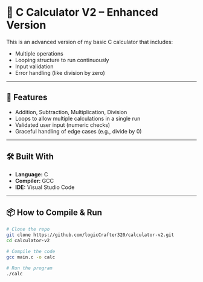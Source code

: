 # 🔢 C Calculator V2 – Enhanced Version

This is an advanced version of my basic C calculator that includes:
- Multiple operations
- Looping structure to run continuously
- Input validation
- Error handling (like division by zero)

---

## 🚀 Features

- Addition, Subtraction, Multiplication, Division
- Loops to allow multiple calculations in a single run
- Validated user input (numeric checks)
- Graceful handling of edge cases (e.g., divide by 0)

---

## 🛠️ Built With

- **Language:** C
- **Compiler:** GCC
- **IDE:** Visual Studio Code

---

## 📦 How to Compile & Run

```bash
# Clone the repo
git clone https://github.com/logicCrafter320/calculator-v2.git
cd calculator-v2

# Compile the code
gcc main.c -o calc

# Run the program
./calc
